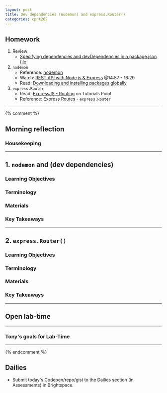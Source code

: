 ```yaml
---
layout: post
title: Dev dependencies (nodemon) and express.Router()
categories: cpnt262
---
```


## Homework
1. Review
    - [Specifying dependencies and devDependencies in a package.json file](https://docs.npmjs.com/specifying-dependencies-and-devdependencies-in-a-package-json-file)
2. `nodemon`
    - Reference: [nodemon](https://www.npmjs.com/package/nodemon)
    - Watch: [REST API with Node js & Express](https://www.youtube.com/watch?v=pKd0Rpw7O48&t=897s) @14:57 - 16:29​​
    - Read: [Downloading and installing packages globally](https://docs.npmjs.com/downloading-and-installing-packages-globally)
3. `express.Router`
    - Read: [ExpressJS - Routing](https://www.tutorialspoint.com/expressjs/expressjs_routing.htm) on Tutorials Point
    - Reference: [Express Routes - `express.Router`](https://expressjs.com/en/guide/routing.html#express-router)

---
{% comment %}

## Morning reflection
### Housekeeping

---

## 1. `nodemon` and (dev dependencies)
### Learning Objectives
### Terminology
### Materials
### Key Takeaways

---

## 2. `express.Router()`
### Learning Objectives
### Terminology
### Materials
### Key Takeaways

---

## Open lab-time

---

### Tony's goals for Lab-Time

---
{% endcomment %}

## Dailies
- Submit today's Codepen/repo/gist to the Dailies section (in Assessments) in Brightspace.